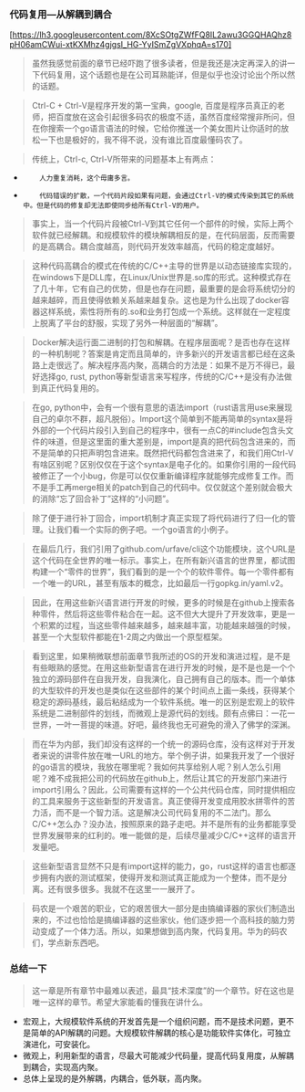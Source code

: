 ### 代码复用—从解耦到耦合
[https://lh3.googleusercontent.com/8XcSOtgZWfFQ8IL2awu3GGQHAQhz8pH06amCWui-xtKXMhz4gjgsI_HG-YyISmZgVXphqA=s170]
> 虽然我感觉前面的章节已经吓跑了很多读者，但是我还是决定再深入的讲一下代码复用，这个话题也是在公司耳熟能详，但是似乎也没讨论出个所以然的话题。

> Ctrl-C + Ctrl-V是程序开发的第一宝典，google, 百度是程序员真正的老师，把百度放在这会引起很多码农的极度不适，虽然百度经常搜非所问，但在你搜索一个go语言语法的时候，它给你推送一个美女图片让你适时的放松一下也是极好的，我不得不说，没有谁比百度最懂码农了。

>传统上，Ctrl-c, Ctrl-V所带来的问题基本上有两点：

*         人力重复消耗，这个毋庸多言。
*         代码错误的扩散，一个代码片段如果有问题，会通过Ctrl-V的模式传染到其它的系统中。但是代码的修复却无法即使同步给所有Ctrl-V的用户。

> 事实上，当一个代码片段被Ctrl-V到其它任何一个部件的时候，实际上两个软件就已经解耦。和规模软件的模块解耦相反的是，在代码层面，反而需要的是高耦合。耦合度越高，则代码开发效率越高，代码的稳定度越好。

> 这种代码高耦合的模式在传统的C/C++主导的世界是以动态链接库实现的，在windows下是DLL库，在Linux/Unix世界是.so库的形式。这种模式存在了几十年，它有自己的优势，但是也存在问题，最重要的是会将系统切分的越来越碎，而且使得依赖关系越来越复杂。这也是为什么出现了docker容器这样系统，索性将所有的.so和业务打包成一个系统。这样就在一定程度上脱离了平台的舒服，实现了另外一种层面的“解耦”。

> Docker解决运行面二进制的打包和解耦。在程序层面呢？是否也存在这样的一种机制呢？答案是肯定而且简单的，许多新兴的开发语言都已经在这条路上走很远了。解决程序高内聚，高耦合的方法是：如果不是万不得已，最好选择go, rust, python等新型语言来写程序，传统的C/C++是没有办法做到真正代码复用的。

> 在go, python中，会有一个很有意思的语法import（rust语言用use来展现自己的卓尔不群，超凡脱俗）。Import这个简单到不能再简单的syntax是将外部的一个代码片段引入到自己的程序中，很有一点C的#include包含头文件的味道，但是这里面的重大差别是，import是真的把代码包含进来的，而不是简单的只把声明包含进来。既然把代码都包含进来了，和我们用Ctrl-V有啥区别呢？区别仅仅在于这个syntax是电子化的。如果你引用的一段代码被修正了一个小bug，你是可以仅仅重新编译程序就能够完成修复工作。而不是手工再merge相关的patch到自己的代码中。仅仅就这个差别就会极大的消除“忘了回合补丁”这样的“小问题”。

> 除了便于进行补丁回合，import机制才真正实现了将代码进行了归一化的管理。让我们看一个实际的例子吧。一个go语言的小例子。

>在最后几行，我们引用了github.com/urfave/cli这个功能模块，这个URL是这个代码在全世界的唯一标示。事实上，在所有新兴语言的世界里，都试图构建一个“零件的世界”，我们看到的是一个个的软件零件。每一个零件都有一个唯一的URL，甚至有版本的概念，比如最后一行gopkg.in/yaml.v2。

> 因此，在用这些新兴语言进行开发的时候，更多的时候是在github上搜索各种零件，然后将这些零件粘合在一起。这不但大大提升了开发效率，更是一个积累的过程，当这些零件越来越多，越来越丰富，功能越来越强的时候，甚至一个大型软件都能在1-2周之内做出一个原型框架。

> 看到这里，如果稍微联想前面章节我所述的OS的开发和演进过程，是不是有些眼熟的感觉。在用这些新型语言在进行开发的时候，是不是也是一个个独立的源码部件在自我开发，自我演化，自己拥有自己的版本。而一个单体的大型软件的开发也是类似在这些部件的某个时间点上画一条线，获得某个稳定的源码基线，最后粘结成为一个软件系统。唯一的区别是宏观上的软件系统是二进制部件的划线，而微观上是源代码的划线。颇有点佛曰：一花一世界，一叶一菩提的味道。好吧，最终我也无可避免的滑入了佛学的深渊。

>而在华为内部，我们却没有这样的一个统一的源码仓库，没有这样对于开发者来说的讲零件放在唯一URL的地方。举个例子讲，如果我开发了一个很好的go语言的模块，我放在哪里呢？我如何共享给别人呢？别人怎么引用呢？难不成我把公司的代码放在github上，然后让其它的开发部门来进行import引用么？因此，公司需要有这样的一个公共代码仓库，同时提供相应的工具来服务于这些新型的开发语言。真正使得开发变成用胶水拼零件的苦力活，而不是一个智力活。这是解决公司代码复用的不二法门。那么C/C++怎么办？没办法，按照原来的路子走吧。并不是所有的业务都能享受世界发展带来的红利的。唯一能做的是，后续尽量减少C/C++这样的语言开发量吧。

> 这些新型语言显然不只是有import这样的能力，go，rust这样的语言也都逐步拥有内嵌的测试框架，使得开发和测试真正能成为一个整体，而不是分离。还有很多很多。我就不在这里一一展开了。

> 码农是一个艰苦的职业，它的艰苦很大一部分是由搞编译器的家伙们制造出来的，不过也恰恰是搞编译器的这些家伙，他们逐步把一个高科技的脑力劳动变成了一个体力活。所以，如果想做到高内聚，代码复用。华为的码农们，学点新东西吧。

### 总结一下
> 这一章是所有章节中最难以表述，最具“技术深度”的一个章节。好在这也是唯一这样的章节。希望大家能看的懂我在讲什么。
* 宏观上，大规模软件系统的开发首先是一个组织问题，而不是技术问题，更不是简单的API解耦的问题。大规模软件解耦的核心是功能软件实体化，可独立演进化，可安装化。
* 微观上，利用新型的语言，尽最大可能减少代码量，提高代码复用度，从解耦到耦合，实现高内聚。
* 总体上呈现的是外解耦，内耦合，低外联，高内聚。
